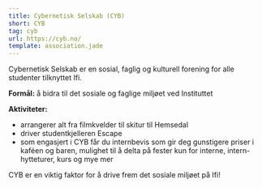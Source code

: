 ```yaml
---
title: Cybernetisk Selskab (CYB)
short: CYB
tag: cyb
url: https://cyb.no/
template: association.jade
---
```


Cybernetisk Selskab er en sosial, faglig og kulturell forening for alle studenter tilknyttet Ifi.

**Formål:** å bidra til det sosiale og faglige miljøet ved Instituttet

**Aktiviteter:**
* arrangerer alt fra filmkvelder til skitur til Hemsedal
* driver studentkjelleren Escape
* som engasjert i CYB får du internbevis som gir deg gunstigere priser i kaféen og baren, mulighet til å delta på fester kun for interne, intern-hytteturer, kurs og mye mer

CYB er en viktig faktor for å drive frem det sosiale miljøet på Ifi!
